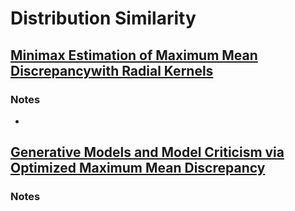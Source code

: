 # Distribution Similarity


## [Minimax Estimation of Maximum Mean Discrepancywith Radial Kernels](https://papers.nips.cc/paper/6483-minimax-estimation-of-maximum-mean-discrepancy-with-radial-kernels.pdf)

### Notes
-


## [Generative Models and Model Criticism via Optimized Maximum Mean Discrepancy](https://arxiv.org/abs/1611.04488)

### Notes

